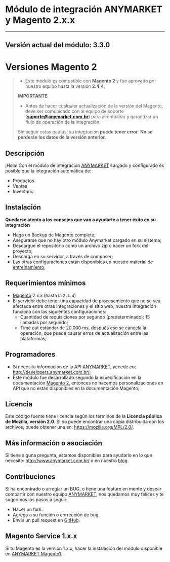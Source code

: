 Módulo de integración ANYMARKET y Magento 2.x.x
===========================================
---
Versión actual del módulo: **3.3.0**
---

**Versiones Magento 2**
========================
> - Este módulo es compatible con **Magento 2** y fue aprovado por nuestro equipo hasta la versión **2.4.4**;
>
> **IMPORTANTE**
> - Antes de hacer cualquier actualización de la versión del Magento, deve ser comunicado con al equipo de soporte (**suporte@anymarket.com.br**) para 
acompañar y garantizar un flujo de operación de la integración;
>
> Sin seguir estas pautas, su integración **puede tener error**.
> **No se perderán los datos de la versión anterior.**

Descripción
---------
¡Hola! Con el módulo de integración [ANYMARKET] cargado y configurado és posible que la integración automática de:
- Productos
- Ventas
- Inventario

Instalación
----------
**Quedarse atento a los consejos que van a ayudarte a tener éxito en su integración**

- Haga un Backup de Magento completo;
- Asegurarse que no hay otro módulo Anymarket cargado en su sistema;
- Descargue el repositorio como un archivo zip o hacer un fork del proyecto;
- Descarga en su servidor, a través de composer;
- Las otras configuraciones están disponibles en nuestro material de [entreinamiento];

Requerimientos mínimos
------------------
- [Magento] 2.x.x (hasta la `2.4.4`)
- El servidor debe tener una capacidad de procesamiento que no se vea afectada entre otras integraciones y el sitio web, nuestra integración funciona con 
  las siguientes configuraciones:
    - Cuantidad de requisiciones por segundo (predeterminado): 15 llamadas por segundo;
    - Time out estándar de 20.000 ms, después eso se cancela la operación, que puede causar erros de actualización entre las plataformas;

Programadores
----
- Si necesita información de la API [ANYMARKET], accede en: http://developers.anymarket.com.br/;
- Este módulo fue desarrollado segundo la especificación en la documentación [Magento 2], entonces no hacemos personalizaciones en API que no están 
  disponibles en la documentación Magento;

Licencia
-------
Este código fuente tiene licencia según los términos de la **Licencia pública de Mozilla, versión 2.0**.
Si no puede encontrar una copia distribuida con los archivos, puede obtener una en: https://mozilla.org/MPL/2.0/.

Más información o asociación
--------
Si tiene alguna pregunta, estamos disponibles para ayudarlo en lo que necesite: http://www.anymarket.com.br/ o en nuestro [blog].

Contribuciones
-------------
Si ha encontrado o arreglar un BUG, o tiene una feature en mente y desear compartir con nuestro equipo [ANYMARKET], nos quedamos muy felices y te sugerimos 
los pasos a seguir:
* Hacer un fork.
* Agrega a su función o corrección de bug.
* Envíe un pull request en [GitHub].

Magento Service 1.x.x
-------------
Si tu Magento es la versión 1.x.x, hacer la instalación del módulo disponible en [ANYMARKET Magento1].


[Magento]: https://www.magentocommerce.com/
[Magento 2]: https://devdocs.magento.com/
[entreinamiento]: https://treinamento.anymarket.com.br/
[ANYMARKET]: http://www.anymarket.com.br
[GitHub]: https://github.com/AnyMarket/magento2
[blog]: http://marketplace.anymarket.com.br/
[ANYMARKET Magento1]: https://github.com/AnyMarket/magentoService
